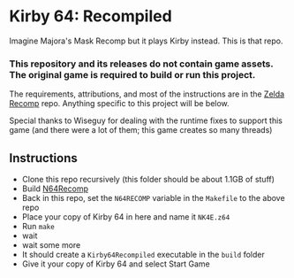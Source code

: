 # Kirby 64: Recompiled
Imagine Majora's Mask Recomp but it plays Kirby instead. This is that repo.

### **This repository and its releases do not contain game assets. The original game is required to build or run this project.**

The requirements, attributions, and most of the instructions are in the [Zelda Recomp](https://github.com/Zelda64Recomp/Zelda64Recomp/blob/dev/README.md) repo. Anything specific to this project will be below.

Special thanks to Wiseguy for dealing with the runtime fixes to support this game (and there were a lot of them; this game creates so many threads)

## Instructions
- Clone this repo recursively (this folder should be about 1.1GB of stuff)
- Build [N64Recomp](https://github.com/Kirby64Ret/N64Recomp)
- Back in this repo, set the `N64RECOMP` variable in the `Makefile` to the above repo
- Place your copy of Kirby 64 in here and name it `NK4E.z64`
- Run `make`
- wait
- wait some more
- It should create a `Kirby64Recompiled` executable in the `build` folder
- Give it your copy of Kirby 64 and select Start Game

